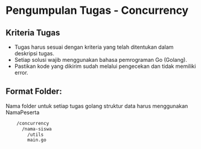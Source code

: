 # Pengumpulan Tugas - Concurrency

## Kriteria Tugas
 - Tugas harus sesuai dengan kriteria yang telah ditentukan dalam deskripsi tugas.
 - Setiap solusi wajib menggunakan bahasa pemrograman Go (Golang).
 - Pastikan kode yang dikirim sudah melalui pengecekan dan tidak memiliki error.

## Format Folder:
Nama folder untuk setiap tugas golang struktur data harus menggunakan NamaPeserta

```sh
    /concurrency
      /nama-siswa
        /utils
        main.go
```



